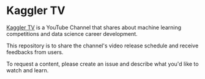 # Kaggler TV
[Kaggler TV](https://www.youtube.com/channel/UCI8Y-po83Y4LLnIdAe_cmNA/) is a YouTube Channel that shares about machine learning competitions and data science career development.

This repository is to share the channel's video release schedule and receive feedbacks from users.

To request a content, please create an issue and describe what you'd like to watch and learn.
